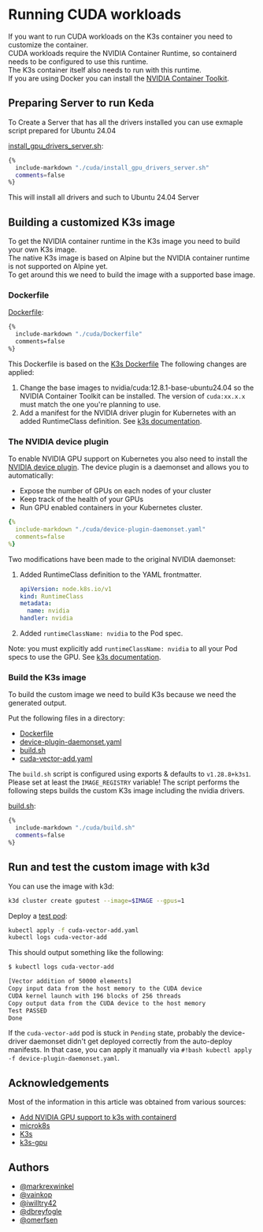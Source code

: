 # Running CUDA workloads

If you want to run CUDA workloads on the K3s container you need to customize the container.  
CUDA workloads require the NVIDIA Container Runtime, so containerd needs to be configured to use this runtime.  
The K3s container itself also needs to run with this runtime.  
If you are using Docker you can install the [NVIDIA Container Toolkit](https://docs.nvidia.com/datacenter/cloud-native/container-toolkit/install-guide.html).

## Preparing Server to run Keda

To Create a Server that has all the drivers installed you can use exmaple script prepared for Ubuntu 24.04

[install_gpu_drivers_server.sh](cuda/install_gpu_drivers_server.sh):

```install_gpu_drivers_server.sh
{%
  include-markdown "./cuda/install_gpu_drivers_server.sh"
  comments=false
%}
```

This will install all drivers and such to Ubuntu 24.04 Server

## Building a customized K3s image

To get the NVIDIA container runtime in the K3s image you need to build your own K3s image.  
The native K3s image is based on Alpine but the NVIDIA container runtime is not supported on Alpine yet.  
To get around this we need to build the image with a supported base image.

### Dockerfile

[Dockerfile](cuda/Dockerfile):  

```Dockerfile
{%
  include-markdown "./cuda/Dockerfile"
  comments=false
%}
```

This Dockerfile is based on the [K3s Dockerfile](https://github.com/rancher/k3s/blob/master/package/Dockerfile)
The following changes are applied:

1. Change the base images to nvidia/cuda:12.8.1-base-ubuntu24.04 so the NVIDIA Container Toolkit can be installed. The version of `cuda:xx.x.x` must match the one you're planning to use.
2. Add a manifest for the NVIDIA driver plugin for Kubernetes with an added RuntimeClass definition. See [k3s documentation](https://docs.k3s.io/advanced#nvidia-container-runtime-support).

### The NVIDIA device plugin

To enable NVIDIA GPU support on Kubernetes you also need to install the [NVIDIA device plugin](https://github.com/NVIDIA/k8s-device-plugin). The device plugin is a daemonset and allows you to automatically:

* Expose the number of GPUs on each nodes of your cluster
* Keep track of the health of your GPUs
* Run GPU enabled containers in your Kubernetes cluster.

```yaml
{%
  include-markdown "./cuda/device-plugin-daemonset.yaml"
  comments=false
%}
```

Two modifications have been made to the original NVIDIA daemonset:

1. Added RuntimeClass definition to the YAML frontmatter.

   ```yaml
   apiVersion: node.k8s.io/v1
   kind: RuntimeClass
   metadata:
     name: nvidia
   handler: nvidia
   ```

2. Added `runtimeClassName: nvidia` to the Pod spec.

Note: you must explicitly add `runtimeClassName: nvidia` to all your Pod specs to use the GPU. See [k3s documentation](https://docs.k3s.io/advanced#nvidia-container-runtime-support).

### Build the K3s image

To build the custom image we need to build K3s because we need the generated output.

Put the following files in a directory:

* [Dockerfile](cuda/Dockerfile)
* [device-plugin-daemonset.yaml](cuda/device-plugin-daemonset.yaml)
* [build.sh](cuda/build.sh)
* [cuda-vector-add.yaml](cuda/cuda-vector-add.yaml)

The `build.sh` script is configured using exports & defaults to `v1.28.8+k3s1`. Please set at least the `IMAGE_REGISTRY` variable! The script performs the following steps builds the custom K3s image including the nvidia drivers.

[build.sh](cuda/build.sh):

```bash
{%
  include-markdown "./cuda/build.sh"
  comments=false
%}
```

## Run and test the custom image with k3d

You can use the image with k3d:

```bash
k3d cluster create gputest --image=$IMAGE --gpus=1
```

Deploy a [test pod](cuda/cuda-vector-add.yaml):

```bash
kubectl apply -f cuda-vector-add.yaml
kubectl logs cuda-vector-add
```

This should output something like the following:

```bash
$ kubectl logs cuda-vector-add

[Vector addition of 50000 elements]
Copy input data from the host memory to the CUDA device
CUDA kernel launch with 196 blocks of 256 threads
Copy output data from the CUDA device to the host memory
Test PASSED
Done
```

If the `cuda-vector-add` pod is stuck in `Pending` state, probably the device-driver daemonset didn't get deployed correctly from the auto-deploy manifests. In that case, you can apply it manually via `#!bash kubectl apply -f device-plugin-daemonset.yaml`.

## Acknowledgements

Most of the information in this article was obtained from various sources:

* [Add NVIDIA GPU support to k3s with containerd](https://dev.to/mweibel/add-nvidia-gpu-support-to-k3s-with-containerd-4j17)
* [microk8s](https://github.com/ubuntu/microk8s)
* [K3s](https://github.com/rancher/k3s)
* [k3s-gpu](https://gitlab.com/vainkop1/k3s-gpu)

## Authors

* [@markrexwinkel](https://github.com/markrexwinkel)
* [@vainkop](https://github.com/vainkop)
* [@iwilltry42](https://github.com/iwilltry42)
* [@dbreyfogle](https://github.com/dbreyfogle)
* [@omerfsen](https://github.com/omerfsen)
